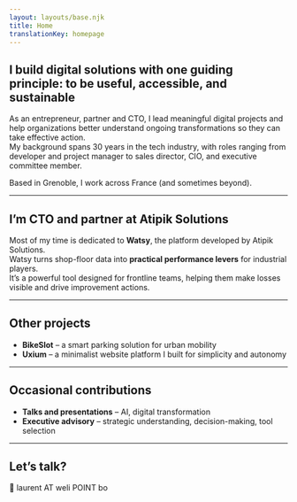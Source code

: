 ```yaml
---
layout: layouts/base.njk
title: Home
translationKey: homepage
---
```


## **I build digital solutions with one guiding principle: to be useful, accessible, and sustainable**

As an entrepreneur, partner and CTO, I lead meaningful digital projects and help organizations better understand ongoing transformations so they can take effective action.  
My background spans 30 years in the tech industry, with roles ranging from developer and project manager to sales director, CIO, and executive committee member.

Based in Grenoble, I work across France (and sometimes beyond).

---

## I’m CTO and partner at **Atipik Solutions**

Most of my time is dedicated to **Watsy**, the platform developed by Atipik Solutions.  
Watsy turns shop-floor data into **practical performance levers** for industrial players.  
It’s a powerful tool designed for frontline teams, helping them make losses visible and drive improvement actions.

---

## Other projects

- **BikeSlot** – a smart parking solution for urban mobility  
- **Uxium** – a minimalist website platform I built for simplicity and autonomy

---

## Occasional contributions

- **Talks and presentations** – AI, digital transformation  
- **Executive advisory** – strategic understanding, decision-making, tool selection

---

## Let’s talk?

📩 laurent AT weli POINT bo
